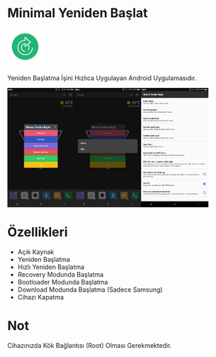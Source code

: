 # Minimal Yeniden Başlat #

<img alt="Logo" src="screenshort/logo.png" width="80" />

Yeniden Başlatma İşini Hızlıca Uygulayan Android Uygulamasıdır.

<div style="display:flex;">
<img alt="App image" src="screenshort/Ekran Görüntüsü (1).png" width="30%">
<img alt="App image" src="screenshort/Ekran Görüntüsü (2).png" width="30%">
<img alt="App image" src="screenshort/Ekran Görüntüsü (3).png" width="30%">

</div>


# Özellikleri #
* Açık Kaynak
* Yeniden Başlatma
* Hızlı Yeniden Başlatma
* Recovery Modunda Başlatma
* Bootloader Modunda Başlatma
* Download Modunda Başlatma (Sadece Samsung)
* Cihazı Kapatma

# Not #
Cihazınızda Kök Bağlantısı (Root) Olması Gerekmektedir.
